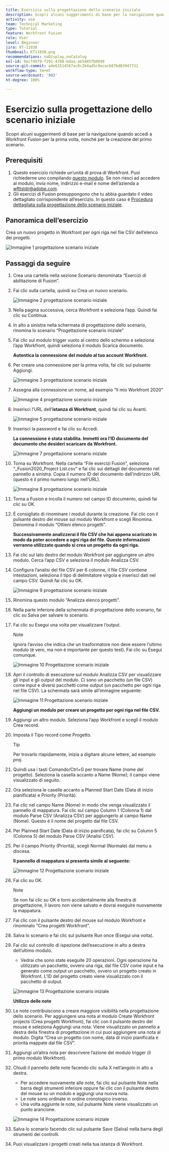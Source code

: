 ```yaml
---
title: Esercizio sulla progettazione dello scenario iniziale
description: Scopri alcuni suggerimenti di base per la navigazione quando accedi a Workfront Fusion per la prima volta, nonché per la creazione del primo scenario.
activity: use
team: Technical Marketing
type: Tutorial
feature: Workfront Fusion
role: User
level: Beginner
jira: KT-11038
thumbnail: KT11038.png
recommendations: noDisplay,noCatalog
exl-id: 8ecf4979-f291-4788-bdaa-ab5485fb0849
source-git-commit: a4e61514567ac8c2b4ad5c9ecacb87bd83947731
workflow-type: tm+mt
source-wordcount: '983'
ht-degree: 100%

---
```


# Esercizio sulla progettazione dello scenario iniziale

Scopri alcuni suggerimenti di base per la navigazione quando accedi a Workfront Fusion per la prima volta, nonché per la creazione del primo scenario.

## Prerequisiti

1. Questo esercizio richiede un’unità di prova di Workfront. Puoi richiederne uno compilando [questo modulo](https://forms.office.com/r/f1J8HRGrNY). Se non riesci ad accedere al modulo, invia nome, indirizzo e-mail e nome dell’azienda a wfttstdr@adobe.com.
1. Gli esercizi di Fusion presuppongono che tu abbia guardato il video dettagliato corrispondente all’esercizio. In questo caso è [Procedura dettagliata sulla progettazione dello scenario iniziale](https://experienceleague.adobe.com/docs/workfront-learn/tutorials-workfront/fusion/understand-the-basics/initial-scenario-design-walkthrough.html?lang=it).


## Panoramica dell’esercizio

Crea un nuovo progetto in Workfront per ogni riga nel file CSV dell’elenco dei progetti.

![Immagine 1 progettazione scenario iniziale](../12-exercises/assets/initial-scenario-design-1.png)

## Passaggi da seguire

1. Crea una cartella nella sezione Scenario denominata “Esercizi di abilitazione di Fusion”.
1. Fai clic sulla cartella, quindi su Crea un nuovo scenario.

   ![Immagine 2 progettazione scenario iniziale](../12-exercises/assets/initial-scenario-design-2.png)

1. Nella pagina successiva, cerca Workfront e seleziona l’app. Quindi fai clic su Continua.
1. In alto a sinistra nella schermata di progettazione dello scenario, rinomina lo scenario “Progettazione scenario iniziale”
1. Fai clic sul modulo trigger vuoto al centro dello schermo e seleziona l’app Workfront, quindi seleziona il modulo Scarica documento.

   **Autentica la connessione del modulo al tuo account Workfront.**

1. Per creare una connessione per la prima volta, fai clic sul pulsante Aggiungi.

   ![Immagine 3 progettazione scenario iniziale](../12-exercises/assets/initial-scenario-design-3.png)

1. Assegna alla connessione un nome, ad esempio “Il mio Workfront 2020”

   ![Immagine 4 progettazione scenario iniziale](../12-exercises/assets/initial-scenario-design-4.png)

1. Inserisci l’URL dell’**istanza di Workfront**, quindi fai clic su Avanti.

   ![Immagine 5 progettazione scenario iniziale](../12-exercises/assets/initial-scenario-design-5.png)

1. Inserisci la password e fai clic su Accedi.

   **La connessione è stata stabilita. Immetti ora l’ID documento del documento che desideri scaricare da Workfront.**

   ![Immagine 7 progettazione scenario iniziale](../12-exercises/assets/initial-scenario-design-7.png)

1. Torna su Workfront. Nella cartella “File esercizi Fusion”, seleziona “_Fusion2020_Project List.csv” e fai clic sui dettagli del documento nel pannello a sinistra. Copia il numero ID del documento dall’indirizzo URL (questo è il primo numero lungo nell’URL).

   ![Immagine 8 progettazione scenario iniziale](../12-exercises/assets/initial-scenario-design-8.png)

1. Torna a Fusion e incolla il numero nel campo ID documento, quindi fai clic su OK.
1. È consigliato di rinominare i moduli durante la creazione. Fai clic con il pulsante destro del mouse sul modulo Workfront e scegli Rinomina. Denomina il modulo “Ottieni elenco progetti”.

   **Successivamente analizzerai il file CSV che hai appena scaricato in modo da poter accedere a ogni riga del file. Queste informazioni verranno utilizzate quando si crea un progetto da ogni riga.**

1. Fai clic sul lato destro del modulo Workfront per aggiungere un altro modulo. Cerca l’app CSV e seleziona il modulo Analizza CSV.
1. Configura l’analisi del file CSV per 6 colonne, il file CSV contiene intestazioni, seleziona il tipo di delimitatore virgola e inserisci dati nel campo CSV. Quindi fai clic su OK.

   ![Immagine 9 progettazione scenario iniziale](../12-exercises/assets/initial-scenario-design-9.png)

1. Rinomina questo modulo “Analizza elenco progetti”.
1. Nella parte inferiore della schermata di progettazione dello scenario, fai clic su Salva per salvare lo scenario.
1. Fai clic su Esegui una volta per visualizzare l’output.

   >[!NOTE]
   >
   >Ignora l’avviso che indica che un trasformatore non deve essere l’ultimo modulo (è vero, ma non è importante per questo test). Fai clic su Esegui comunque.

   ![Immagine 10 Progettazione scenario iniziale](../12-exercises/assets/initial-scenario-design-10.png)

1. Apri il controllo di esecuzione sul modulo Analizza CSV per visualizzare gli input e gli output del modulo. Ci sono un pacchetto (un file CSV) come input e diversi pacchetti come output (un pacchetto per ogni riga nel file CSV). La schermata sarà simile all’immagine seguente:

   ![Immagine 11 Progettazione scenario iniziale](../12-exercises/assets/initial-scenario-design-11.png)

   **Aggiungi un modulo per creare un progetto per ogni riga nel file CSV.**

1. Aggiungi un altro modulo. Seleziona l’app Workfront e scegli il modulo Crea record.
1. Imposta il Tipo record come Progetto.

   >[!TIP]
   >
   >Per trovarlo rtapidamente, inizia a digitare alcune lettere, ad esempio *proj*.

1. Quindi usa i tasti Comando/Ctrl+G per trovare Name (nome del progetto). Seleziona la casella accanto a Name (Nome); il campo viene visualizzato di seguito.
1. Ora seleziona le caselle accanto a Planned Start Date (Data di inizio pianificata) e Priority (Priorità).
1. Fai clic nel campo Name (Nome) in modo che venga visualizzato il pannello di mappatura. Fai clic sul campo Column 1 (Colonna 1) dal modulo Parse CSV (Analizza CSV) per aggiungerlo al campo Name (Nome). Questo è il nome del progetto dal file CSV.
1. Per Planned Start Date (Data di inizio pianificata), fai clic su Column 5 (Colonna 5) del modulo Parse CSV (Analisi CSV).
1. Per il campo Priority (Priorità), scegli Normal (Normale) dal menu a discesa.

   **Il pannello di mappatura si presenta simile al seguente:**

   ![Immagine 12 Progettazione scenario iniziale](../12-exercises/assets/initial-scenario-design-12.png)

1. Fai clic su OK.

   >[!NOTE]
   >
   >Se non fai clic su OK e torni accidentalmente alla finestra di progettazione, il lavoro non viene salvato e dovrai eseguire nuovamente la mappatura.

1. Fai clic con il pulsante destro del mouse sul modulo Workfront e rinominalo “Crea progetti Workfront”.
1. Salva lo scenario e fai clic sul pulsante Run once (Esegui una volta).
1. Fai clic sul controllo di ispezione dell’esecuzione in alto a destra dell’ultimo modulo.

   + Vedrai che sono state eseguite 20 operazioni. Ogni operazione ha utilizzato un pacchetto, ovvero una riga, dal file CSV come input e ha generato come output un pacchetto, ovvero un progetto creato in Workfront. L’ID del progetto creato viene visualizzato con il pacchetto di output.

   ![Immagine 13 Progettazione scenario iniziale](../12-exercises/assets/initial-scenario-design-13.png)

   **Utilizzo delle note**

1. Le note contribuiscono a creare maggiore visibilità nella progettazione dello scenario. Per aggiungere una nota al modulo Create Workfront projects (Crea progetti Workfront), fai clic con il pulsante destro del mouse e seleziona Aggiungi una nota. Viene visualizzato un pannello a destra della finestra di progettazione in cui puoi aggiungere una nota al modulo. Digita “Crea un progetto con nome, data di inizio pianificata e priorità mappate dal file CSV”.
1. Aggiungi un’altra nota per descrivere l’azione del modulo trigger (il primo modulo Workfront).
1. Chiudi il pannello delle note facendo clic sulla X nell’angolo in alto a destra.

   + Per accedere nuovamente alle note, fai clic sul pulsante Note nella barra degli strumenti inferiore oppure fai clic con il pulsante destro del mouse su un modulo e aggiungi una nuova nota.
   + Le note sono ordinate in ordine cronologico inverso.
   + Una volta aggiunte le note, sul pulsante Note viene visualizzato un punto arancione.

   ![Immagine 14 Progettazione scenario iniziale](../12-exercises/assets/initial-scenario-design-14.png)

1. Salva lo scenario facendo clic sul pulsante Save (Salva) nella barra degli strumenti dei controlli.
1. Puoi visualizzare i progetti creati nella tua istanza di Workfront.
